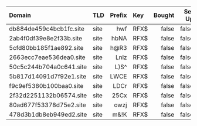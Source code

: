 | Domain                    | TLD    | Prefix | Key    | Bought | Set Up |   Used |
| :------------------------ | :----- | -----: | :----- | -----: | -----: | -----: |
| db884de459c4bcb1fc.site   | site   |    hwf | RFX$   |  false |  false |  false |
| 2ab4f0df39e8e2f33b.site   | site   |   hbNA | RFX$   |  false |  false |  false |
| 5cfd80bb185f1ae892.site   | site   |   h@R3 | RFX$   |  false |  false |  false |
| 2663ecc7eae536dea0.site   | site   |   Lnlz | RFX$   |  false |  false |  false |
| 50c5c244b704a0c641.site   | site   |   L)S^ | RFX$   |  false |  false |  false |
| 5b817d14091d7f92e1.site   | site   |   LWCE | RFX$   |  false |  false |  false |
| f9c9ef5380b100baa0.site   | site   |   LDCr | RFX$   |  false |  false |  false |
| 2f32d2251132b06574.site   | site   |   25Cx | RFX$   |  false |  false |  false |
| 80ad677f53378d75e2.site   | site   |   owzj | RFX$   |  false |  false |  false |
| 478d3b1db8eb949ed2.site   | site   |   m&!K | RFX$   |  false |  false |  false |